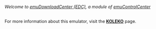 ###### Welcome to [emuDownloadCenter (EDC)](https://github.com/PhoenixInteractiveNL/emuDownloadCenter/wiki/), a module of [emuControlCenter](https://github.com/PhoenixInteractiveNL/emuControlCenter/wiki/)

For more information about this emulator, visit the [**KOLEKO**](https://github.com/PhoenixInteractiveNL/emuDownloadCenter/wiki/Emulator-koleko#menu) page.
